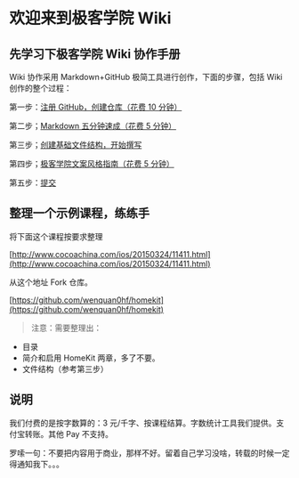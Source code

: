 # 欢迎来到极客学院 Wiki

## 先学习下极客学院 Wiki 协作手册

Wiki 协作采用 Markdown+GitHub 极简工具进行创作，下面的步骤，包括 Wiki 创作的整个过程：

第一步：[注册 GitHub，创建仓库（花费 10 分钟）](learn-github.md)

第二步；[Markdown 五分钟速成（花费 5 分钟）](markdown.md)

第三步；[创建基础文件结构，开始撰写](toc-struct.md)

第四步；[极客学院文案风格指南（花费 5 分钟）](copywriting-guide.md)

第五步：[提交](submit-online.md)

## 整理一个示例课程，练练手

将下面这个课程按要求整理

[http://www.cocoachina.com/ios/20150324/11411.html](http://www.cocoachina.com/ios/20150324/11411.html)

从这个地址 Fork 仓库。

[https://github.com/wenquan0hf/homekit](https://github.com/wenquan0hf/homekit)

>注意：需要整理出：
>
- 目录
- 简介和启用 HomeKit 两章，多了不要。
- 文件结构（参考第三步）

## 说明

我们付费的是按字数算的：3 元/千字、按课程结算。字数统计工具我们提供。支付宝转账。其他 Pay 不支持。

罗嗦一句：不要把内容用于商业，那样不好。留着自己学习没啥，转载的时候一定得通知我下。。。


